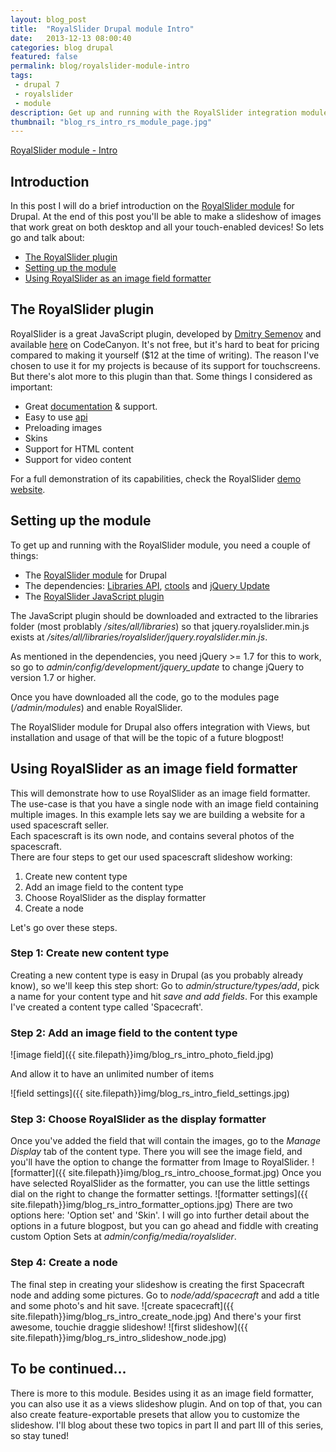 ```yaml
---
layout: blog_post
title:  "RoyalSlider Drupal module Intro"
date:   2013-12-13 08:00:40
categories: blog drupal
featured: false
permalink: blog/royalslider-module-intro
tags:
 - drupal 7
 - royalslider
 - module
description: Get up and running with the RoyalSlider integration module for Drupal.
thumbnail: "blog_rs_intro_rs_module_page.jpg"
---
```

<div class="project-excerpt">
	<div id="intro" class="tk-daniel">
		<p><a href="{{ page.url }}">RoyalSlider module - Intro</a></p>
	</div>
	<div class="rsCaption"></div>
</div>

<!-- more -->

## Introduction
In this post I will do a brief introduction on the [RoyalSlider module](http://www.drupal.org/project/royalslider) for Drupal.
At the end of this post you'll be able to make a slideshow of images that work great on both desktop and all your touch-enabled devices! So lets go and talk about:

* [The RoyalSlider plugin](#royalslider-plugin)
* [Setting up the module](#module-setup)
* [Using RoyalSlider as an image field formatter](#use-as-formatter)

## <a name="royalslider-plugin">The RoyalSlider plugin</a>
RoyalSlider is a great JavaScript plugin, developed by [Dmitry Semenov](http://codecanyon.net/user/Semenov) and available [here](http://codecanyon.net/item/royalslider-touchenabled-jquery-image-gallery/461126) on CodeCanyon. It's not free, but it's hard to beat for pricing compared to making it yourself ($12 at the time of writing). The reason I've chosen to use it for my projects is because of its support for touchscreens. But there's alot more to this plugin than that. Some things I considered as important:

* Great [documentation](http://dimsemenov.com/plugins/royal-slider/documentation/) & support.
* Easy to use [api](http://dimsemenov.com/plugins/royal-slider/documentation/#api)
* Preloading images
* Skins
* Support for HTML content
* Support for video content

For a full demonstration of its capabilities, check the RoyalSlider [demo website](http://dimsemenov.com/plugins/royal-slider/?s=cc).

## <a name="module-setup">Setting up the module</a>
To get up and running with the RoyalSlider module, you need a couple of things:

* The [RoyalSlider module](https://drupal.org/project/royalslider) for Drupal
* The dependencies: [Libraries API](https://drupal.org/project/libraries), [ctools](https://drupal.org/project/ctools) and [jQuery Update](https://drupal.org/project/jquery_update)
* The [RoyalSlider JavaScript plugin](http://codecanyon.net/item/royalslider-touchenabled-jquery-image-gallery/461126)

The JavaScript plugin should be downloaded and extracted to the libraries folder (most problably _/sites/all/libraries_) so that jquery.royalslider.min.js exists at _/sites/all/libraries/royalslider/jquery.royalslider.min.js_.

As mentioned in the dependencies, you need jQuery >= 1.7 for this to work, so go to _admin/config/development/jquery_update_ to change jQuery to version 1.7 or higher.

Once you have downloaded all the code, go to the modules page (_/admin/modules_) and enable RoyalSlider.

The RoyalSlider module for Drupal also offers integration with Views, but installation and usage of that will be the topic of a future blogpost!

## <a name="use-as-formatter">Using RoyalSlider as an image field formatter</a>
This will demonstrate how to use RoyalSlider as an image field formatter.   
The use-case is that you have a single node with an image field containing multiple images. In this example lets say we are building a website for a used spacescraft seller.   
Each spacescraft is its own node, and contains several photos of the spacescraft.   
There are four steps to get our used spacescraft slideshow working:

1. Create new content type
2. Add an image field to the content type
3. Choose RoyalSlider as the display formatter
4. Create a node

Let's go over these steps.

### Step 1: Create new content type
Creating a new content type is easy in Drupal (as you probably already know), so we'll keep this step short:
Go to _admin/structure/types/add_, pick a name for your content type and hit *save and add fields*.
For this example I've created a content type called 'Spacecraft'.

### Step 2: Add an image field to the content type
![image field]({{ site.filepath}}img/blog_rs_intro_photo_field.jpg)

And allow it to have an unlimited number of items

![field settings]({{ site.filepath}}img/blog_rs_intro_field_settings.jpg)

### Step 3: Choose RoyalSlider as the display formatter
Once you've added the field that will contain the images, go to the _Manage Display_ tab of the content type.
There you will see the image field, and you'll have the option to change the formatter from Image to RoyalSlider.
![formatter]({{ site.filepath}}img/blog_rs_intro_choose_format.jpg)
Once you have selected RoyalSlider as the formatter, you can use the little settings dial on the right to change the formatter settings.
![formatter settings]({{ site.filepath}}img/blog_rs_intro_formatter_options.jpg)
There are two options here: 'Option set' and 'Skin'.
I will go into further detail about the options in a future blogpost, but you can go ahead and fiddle with creating custom Option Sets at _admin/config/media/royalslider_.

### Step 4: Create a node
The final step in creating your slideshow is creating the first Spacecraft node and adding some pictures.
Go to _node/add/spacecraft_ and add a title and some photo's and hit save.
![create spacecraft]({{ site.filepath}}img/blog_rs_intro_create_node.jpg)
And there's your first awesome, touchie draggie slideshow!
![first slideshow]({{ site.filepath}}img/blog_rs_intro_slideshow_node.jpg)
## To be continued...
There is more to this module. Besides using it as an image field formatter, you can also use it as a views slideshow plugin. And on top of that, you can also create feature-exportable presets that allow you to customize the slideshow. I'll blog about these two topics in part II and part III of this series, so stay tuned!





